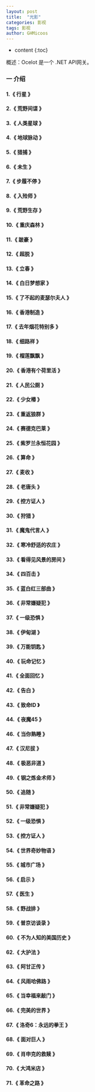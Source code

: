 ```yaml
---
layout: post
title:  "光影"
categories: 影视
tags: 影视
author: GHMicoos
---
```



* content
{:toc}

概述：Ocelot 是一个 .NET API网关。


### 一 介绍

#### **1.《 行星 》**   

#### **2.《 荒野间谍 》**   

#### **3.《 人类星球 》**   

#### **4.《 地球脉动 》**   

#### **5.《 猎捕 》**   

#### **6.《 未生 》**   

#### **7.《 步履不停 》**   

#### **8.《 入殓师 》**   

#### **9.《 荒野生存 》**   

#### **10.《 重庆森林 》**   

#### **11.《 跛豪 》**   

#### **12.《 超脱 》**   

#### **13.《 立春 》**   

#### **14.《 白日梦想家 》**   

#### **15.《 了不起的麦瑟尔夫人 》**   

#### **16.《 香港制造 》**   


#### **17.《 去年烟花特别多 》**   

#### **18.《 细路祥 》**   

#### **19.《 榴莲飘飘 》**   

#### **20.《 香港有个荷里活 》**   

#### **21.《 人民公厕 》**   

#### **22.《 少女椿 》** 

#### **23.《 重返狼群 》** 

#### **24.《 赛德克巴莱 》** 

#### **25.《 紫罗兰永恒花园 》** 

#### **26.《 算命 》** 

#### **27.《 麦收 》** 

#### **28.《 老唐头 》** 

#### **29.《 控方证人 》** 

#### **30.《 狩猎 》** 

#### **31.《 魔鬼代言人 》**   

#### **32.《 寒冷舒适的农庄 》** 

#### **33.《 看得见风景的房间 》** 

#### **34.《 四百击 》** 

#### **35.《 蓝白红三部曲 》** 

#### **36.《 非常嫌疑犯 》** 

#### **37.《 一级恐惧 》** 

#### **38.《 伊甸湖 》** 

#### **39.《 万能钥匙 》** 

#### **40.《 玩命记忆 》** 

#### **41.《 全面回忆 》** 

#### **42.《 告白 》**   

#### **43.《 致命ID 》** 

#### **44.《 夜魔45 》** 

#### **46.《 当你熟睡 》** 

#### **47.《 汉尼拔 》** 

#### **48.《 极恶非道 》** 

#### **49.《 钢之炼金术师 》** 

#### **50.《 追随 》** 

#### **51.《 非常嫌疑犯 》** 

#### **52.《 一级恐惧 》** 

#### **53.《 控方证人 》** 

#### **54.《 世界奇妙物语 》** 

#### **55.《 城市广场 》** 

#### **56.《 启示 》** 

#### **57.《 医生 》** 

#### **58.《 野战排 》** 

#### **59.《 普京访谈录 》** 

#### **60.《 不为人知的美国历史 》** 

#### **62.《 大护法 》** 

#### **63.《 阿甘正传 》** 

#### **64.《 风雨哈佛路 》** 

#### **65.《 当幸福来敲门 》** 

#### **66.《 完美的世界 》** 

#### **67.《 洛奇6：永远的拳王 》** 

#### **68.《 面对巨人 》** 

#### **69.《 肖申克的救赎 》** 

#### **70.《 大鸿米店 》** 

#### **71.《 革命之路 》** 


